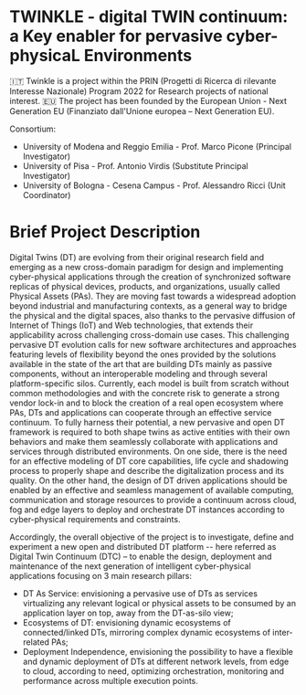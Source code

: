 # TWINKLE - digital TWIN continuum: a Key enabler for pervasive cyber-physicaL Environments

🇮🇹 Twinkle is a project within the PRIN (Progetti di Ricerca di rilevante Interesse Nazionale) Program 2022 for Research projects of national interest. 
🇪🇺 The project has been founded by the European Union - Next Generation EU (Finanziato dall'Unione europea – Next Generation EU). 

Consortium: 

- University of Modena and Reggio Emilia - Prof. Marco Picone (Principal Investigator)
- University of Pisa - Prof. Antonio Virdis (Substitute Principal Investigator)
- University of Bologna - Cesena Campus - Prof. Alessandro Ricci (Unit Coordinator)

# Brief Project Description

Digital Twins (DT) are evolving from their original research field and emerging as a new cross-domain paradigm for design and implementing cyber-physical applications through the creation of synchronized software replicas of physical devices, products, and organizations, usually called Physical Assets (PAs). They are moving fast towards a widespread adoption beyond industrial and manufacturing contexts, as a general way to bridge the physical and the digital spaces, also thanks to the pervasive diffusion of Internet of Things (IoT) and Web technologies, that extends their applicability across challenging cross-domain use cases.
This challenging pervasive DT evolution calls for new software architectures and approaches featuring levels of flexibility beyond the ones provided by the solutions available in the state of the art that are building DTs mainly as passive components, without an interoperable modeling and through several platform-specific silos. Currently, each model is built from scratch without common methodologies and with the concrete risk to generate a strong vendor lock-in and to block the creation of a real open ecosystem where PAs, DTs and applications can cooperate through an effective service continuum.
To fully harness their potential, a new pervasive and open DT framework is required to both shape twins as active entities with their own behaviors and make them seamlessly collaborate with applications and services through distributed environments. On one side, there is the need for an effective modeling of DT core capabilities, life cycle and shadowing process to properly shape and describe the digitalization process and its quality. On the other hand, the design of DT driven applications should be enabled by an effective and seamless management of available computing, communication and storage resources to provide a continuum across cloud, fog and edge layers to deploy and orchestrate DT instances according to cyber-physical requirements and constraints.

Accordingly, the overall objective of the project is to investigate, define and experiment a new open and distributed DT platform -- here referred as Digital Twin Continuum (DTC) – to enable the design, deployment and maintenance of the next generation of intelligent cyber-physical applications focusing on 3 main research pillars: 

- DT As Service: envisioning a pervasive use of DTs as services virtualizing any relevant logical or physical assets to be consumed by an application layer on top, away from the DT-as-silo view;
- Ecosystems of DT: envisioning dynamic ecosystems of connected/linked DTs, mirroring complex dynamic ecosystems of inter-related PAs;
- Deployment Independence, envisioning the possibility to have a flexible and dynamic deployment of DTs at different network levels, from edge to cloud, according to need, optimizing orchestration, monitoring and performance across multiple execution points.

